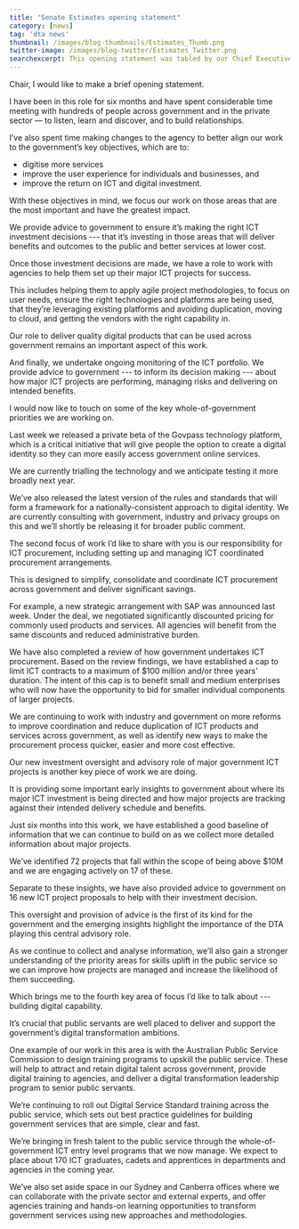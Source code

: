 ```yaml
---
title: "Senate Estimates opening statement"
category: [news]
tag: 'dta news'
thumbnail: /images/blog-thumbnails/Estimates_Thumb.png
twitter-image: /images/blog-twitter/Estimates_Twitter.png
searchexcerpt: This opening statement was tabled by our Chief Executive Officer Gavin Slater at Senate Estimates on 23 October 2017. 
---
```


Chair, I would like to make a brief opening statement.

I have been in this role for six months and have spent considerable time meeting with hundreds of people across government and in the private sector — to listen, learn and discover, and to build relationships.

I’ve also spent time making changes to the agency to better align our work to the government’s key objectives, which are to:

- digitise more services 
- improve the user experience for individuals and businesses, and 
- improve the return on ICT and digital investment.

With these objectives in mind, we focus our work on those areas that are the most important and have the greatest impact.

We provide advice to government to ensure it’s making the right ICT investment decisions --- that it’s investing in those areas that will deliver benefits and outcomes to the public and better services at lower cost.

Once those investment decisions are made, we have a role to work with agencies to help them set up their major ICT projects for success. 

This includes helping them to apply agile project methodologies, to focus on user needs, ensure the right technologies and platforms are being used, that they’re leveraging existing platforms and avoiding duplication, moving to cloud, and getting the vendors with the right capability in. 

Our role to deliver quality digital products that can be used across government remains an important aspect of this work.

And finally, we undertake ongoing monitoring of the ICT portfolio. We provide advice to government --- to inform its decision making --- about how major ICT projects are performing, managing risks and delivering on intended benefits.

I would now like to touch on some of the key whole-of-government priorities we are working on.

Last week we released a private beta of the Govpass technology platform, which is a critical initiative that will give people the option to create a digital identity so they can more easily access government online services.

We are currently trialling the technology and we anticipate testing it more broadly next year.

We’ve also released the latest version of the rules and standards that will form a framework for a nationally-consistent approach to digital identity. We are currently consulting with government, industry and privacy groups on this and we’ll shortly be releasing it for broader public comment.

The second focus of work I’d like to share with you is our responsibility for ICT procurement, including setting up and managing ICT coordinated procurement arrangements. 

This is designed to simplify, consolidate and coordinate ICT procurement across government and deliver significant savings.

For example, a new strategic arrangement with SAP was announced last week. Under the deal, we negotiated significantly discounted pricing for commonly used products and services. All agencies will benefit from the same discounts and reduced administrative burden.

We have also completed a review of how government undertakes ICT procurement. Based on the review findings, we have established a cap to limit ICT contracts to a maximum of $100 million and/or three years’ duration. The intent of this cap is to benefit small and medium enterprises who will now have the opportunity to bid for smaller individual components of larger projects.

We are continuing to work with industry and government on more reforms to improve coordination and reduce duplication of ICT products and services across government, as well as identify new ways to make the procurement process quicker, easier and more cost effective.

Our new investment oversight and advisory role of major government ICT projects is another key piece of work we are doing.

It is providing some important early insights to government about where its major ICT investment is being directed and how major projects are tracking against their intended delivery schedule and benefits.

Just six months into this work, we have established a good baseline of information that we can continue to build on as we collect more detailed information about major projects.

We’ve identified 72 projects that fall within the scope of being above $10M and we are engaging actively on 17 of these.

Separate to these insights, we have also provided advice to government on 16 new ICT project proposals to help with their investment decision.

This oversight and provision of advice is the first of its kind for the government and the emerging insights highlight the importance of the DTA playing this central advisory role.  

As we continue to collect and analyse information, we’ll also gain a stronger understanding of the priority areas for skills uplift in the public service so we can improve how projects are managed and increase the likelihood of them succeeding.

Which brings me to the fourth key area of focus I’d like to talk about --- building digital capability.

It’s crucial that public servants are well placed to deliver and support the government’s digital transformation ambitions.

One example of our work in this area is with the Australian Public Service Commission to design training programs to upskill the public service. These will help to attract and retain digital talent across government, provide digital training to agencies, and deliver a digital transformation leadership program to senior public servants.

We’re continuing to roll out Digital Service Standard training across the public service, which sets out best practice guidelines for building government services that are simple, clear and fast. 

We’re bringing in fresh talent to the public service through the whole-of-government ICT entry level programs that we now manage. We expect to place about 170 ICT graduates, cadets and apprentices in departments and agencies in the coming year.

We’ve also set aside space in our Sydney and Canberra offices where we can collaborate with the private sector and external experts, and offer agencies training and hands-on learning opportunities to transform government services using new approaches and methodologies.
